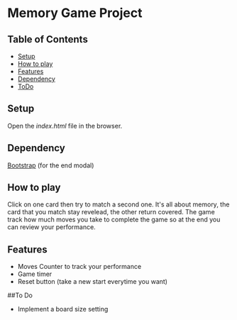 # Memory Game Project

## Table of Contents

* [Setup](Setup)
* [How to play](Howtoplay)
* [Features](Features)
* [Dependency](Dependency)
* [ToDo](ToDo)


## Setup

Open the _index.html_ file in the browser.
## Dependency
[Bootstrap](https://getbootstrap.com/docs/4.0/getting-started/download/)  (for the end modal)


## How to play

Click on one card then try to match a second one. It's all about memory, the card that you match stay revelead, the other return covered. The game track how much moves you take to complete the game so at the end you can review your performance.


## Features

- Moves Counter to track your performance
- Game timer
- Reset button (take a new start everytime you want)

##To Do

- Implement a board size setting
